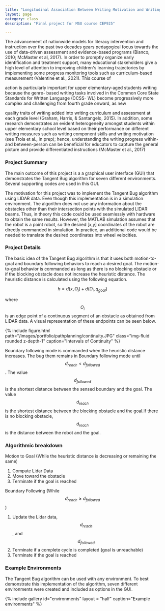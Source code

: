 ```yaml
---
title: "Longitudinal Association Between Writing Motivation and Writing Quality Across Three Genres"
layout: page
category: class
description: "Final project for MSU course CEP925"

---
```


The advancement of nationwide models for literacy intervention and instruction over the
past two decades gears pedagogical focus towards the use of data-driven assessment and
evidence-based programs (Bianco, 2010; McMaster et al, 2017). In order to promptly organize
early identification and treatment support, many educational stakeholders give a high level of
attention to improving children's learning trajectories by implementing some progress
monitoring tools such as curriculum-based measurement (Valentine et al., 2021). This course of

action is particularly important for upper elementary-aged students writing because the genre-
based writing tasks involved in the Common Core State Standards for Written Language (CCSS-
WL) become progressively more complex and challenging from fourth grade onward, as new

quality traits of writing added into writing curriculum and assessment at each grade level
(Graham, Harris, & Santangelo, 2015). In addition, some research demonstrates an evident
heterogeneity amongst students within upper elementary school level based on their performance
on different writing measures such as writing component skills and writing motivation (see Troia
et al., in prep); hence, understanding the writing progress within- and between-person can be
beneficial for educators to capture the general picture and provide differentiated instructions
(McMaster et al., 2017)

### Project Summary
The main outcome of this project is a a graphical user interface (GUI) that demonstrates the Tangent Bug algorithm for seven different environments. Several supporting codes are used in this GUI.

The motivation for this project was to implement the Tangent Bug algorithm using LIDAR data. Even though this implementation is in a simulation environment. The algorithm does not use any information about the obstacles other than their intersection points with the simulated LIDAR beams. Thus, in theory this code could be used seamlessly with hardware to obtain the same results. However, the MATLAB simulation assumes that the robot is a point robot, so the desired [x,y] coordinates of the robot are directly commanded in simulation. In practice, an additional code would be needed to translate the desired coordinates into wheel velocities.

### Project Details
The basic idea of the Tangent Bug algorithm is that it uses both motion-to-goal and boundary following behaviors to reach a desired goal. The motion-to-goal behavior is commanded as long as there is no blocking obstacle or if the blocking obstacle does not increase the heuristic distance. The heuristic distance is calculated using the following equation.

$$ h = d(x,O_i) + d(O_i,q_{goal}) $$

where $$O_i$$ is an edge point of a continuous segment of an obstacle as obtained from LIDAR data. A visual representation of these endpoints can be seen below.

<div class="d-flex justify-content-center">
	{% include figure.html path="/images/portfolio/pathplanning/continuity.JPG" class="img-fluid rounded z-depth-1" caption="Intervals of Continuity" %}
</div>

Boundary following mode is commanded when the heuristic distance increases. The bug them remains in Boundary following mode until $$d_{reach} < d_{followed}$$. The value $$d_{followed}$$ is the shortest distance between the sensed boundary and the goal. The value $$d_{reach}$$ is the shortest distance between the blocking obstacle and the goal.If there is no blocking obstacle, $$d_{reach}$$ is the distance between the robot and the goal.

### Algorithmic breakdown
Motion to Goal (While the heuristic distance is decreasing or remaining the same)
1. Compute Lidar Data
2. Move toward the obstacle
3. Terminate if the goal is reached

Boundary Following (While $$d_{reach} \geq d_{followed}$$)
1. Update the Lidar data, $$d_{reach}$$, and $$d_{followed}$$
2. Terminate if a complete cycle is completed (goal is unreachable)
3. Terminate if the goal is reached  

### Example Environments
The Tangent Bug algorithm can be used with any environment. To best demonstrate this implementation of the algorithm, seven different environments were created and included as options in the GUI.

{% include gallery id="environments" layout = "half" caption="Example environments" %}
